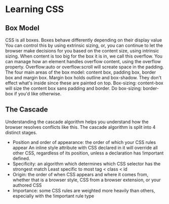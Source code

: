 # Learning CSS

## Box Model
CSS is all boxes.
Boxes behave differently depending on their display value
You can control this by using extrinsic sizing, or, you can continue to let the browser make decisions for you based on the content size, using intrinsic sizing.
When content is too big for the box it is in, we call this overflow. You can manage how an element handles overflow content, using the overflow property. Overflow:auto or overflow:scroll will screate space in the padding.
The four main areas of the box model: content box, padding box, border box and margin box.
Margin box holds outline and box-shadow. They don't effect what's inside since these are painted on top. 
Box-sizing: content-box will size the content box sans padding and border. Do box-sizing: border-box if you'd like otherwise. 

## The Cascade
Understanding the cascade algorithm helps you understand how the browser resolves conflicts like this. The cascade algorithm is split into 4 distinct stages.
* Position and order of appearance: the order of which your CSS rules appear
An inline style attribute with CSS declared in it will override all other CSS, regardless of its position, unless a declaration has !important defined.
* Specificity: an algorithm which determines which CSS selector has the strongest match
Least specific to most tag < class < id
* Origin: the order of when CSS appears and where it comes from, whether that is a browser style, CSS from a browser extension, or your authored CSS
* Importance: some CSS rules are weighted more heavily than others, especially with the !important rule type